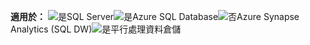 <Token>**適用於：** ![是](media/yes-icon.png)SQL Server![是](media/yes-icon.png)Azure SQL Database![否](media/no-icon.png)Azure Synapse Analytics (SQL DW)![是](media/yes-icon.png)平行處理資料倉儲</Token>
